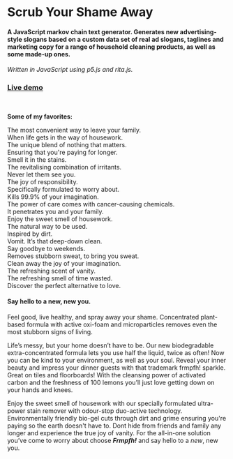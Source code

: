 # Scrub Your Shame Away
#### A JavaScript markov chain text generator. Generates new advertising-style slogans based on a custom data set of real ad slogans, taglines and marketing copy for a range of household cleaning products, as well as some made-up ones.

*Written in JavaScript using p5.js and rita.js.*

### <a href="https://gracious-mcnulty-fedb9f.netlify.com/">Live demo<a>
  </br>
  
  <p><b>Some of my favorites:</b></p>
  The most convenient way to leave your family.</br>
When life gets in the way of housework.</br>
The unique blend of nothing that matters.</br>
Ensuring that you're paying for longer.</br>
Smell it in the stains.</br>
The revitalising combination of irritants.</br>
Never let them see you.</br>
The joy of responsibility.</br>
Specifically formulated to worry about.</br>
Kills 99.9% of your imagination.</br>
The power of care comes with cancer-causing chemicals.</br>
It penetrates you and your family.</br>
Enjoy the sweet smell of housework.</br>
The natural way to be used.</br>
Inspired by dirt.</br>
Vomit. It’s that deep-down clean.</br>
Say goodbye to weekends.</br>
Removes stubborn sweat, to bring you sweat.</br>
Clean away the joy of your imagination.</br>
The refreshing scent of vanity.</br>
The refreshing smell of time wasted.</br>
Discover the perfect alternative to love.</br>

#### Say hello to a new, new you.

Feel good, live healthy, and spray away your shame. Concentrated plant-based formula with active oxi-foam and microparticles removes even the most stubborn signs of living. 

Life’s messy, but your home doesn’t have to be. Our new biodegradable extra-concentrated formula lets you use half the liquid, twice as often! Now you can be kind to your environment, as well as your soul. Reveal your inner beauty and impress your dinner guests with that trademark frmpfh! sparkle. Great on tiles and floorboards! With the cleansing power of activated carbon and the freshness of 100 lemons you’ll just love getting down on your hands and knees.

Enjoy the sweet smell of housework with our specially formulated ultra-power stain remover with odour-stop duo-active technology. Environmentally friendly bio-gel cuts through dirt and grime ensuring you're paying so the earth doesn't have to. Dont hide from friends and family any longer and experience the true joy of vanity. For the all-in-one solution you’ve come to worry about choose ***Frmpfh!*** and say hello to a *new*, new you.


